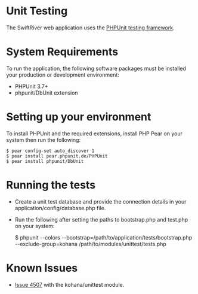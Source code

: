 Unit Testing
============
The SwiftRiver web application uses the [PHPUnit testing framework](http://www.phpunit.de/manual/current/en/index.html).

System Requirements
====================
To run the application, the following software packages must be installed your production 
or development environment:

 * PHPUnit 3.7+
 * phpunit/DbUnit extension

Setting up your environment
===========================
To install PHPUnit and the required extensions, install PHP Pear on your system then run the following:

    $ pear config-set auto_discover 1
    $ pear install pear.phpunit.de/PHPUnit
    $ pear install phpunit/DbUnit

Running the tests
=================
* Create a unit test database and provide the connection details in your application/config/database.php file.
* Run the following after setting the paths to bootstrap.php and test.php on your system:

    $ phpunit --colors --bootstrap=/path/to/application/tests/bootstrap.php --exclude-group=kohana /path/to/modules/unittest/tests.php 

Known Issues
============
* [Issue 4507](https://github.com/kohana/unittest/pull/24) with the kohana/unittest module.